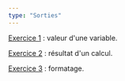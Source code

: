 ```yaml
---
type: "Sorties"
---
```

[Exercice 1](exercices/sorties/sortie-01.html) : valeur d'une variable.

[Exercice 2](exercices/sorties/sortie-02.html) : résultat d'un calcul.

[Exercice 3](exercices/sorties/sortie-03.html) : formatage.
